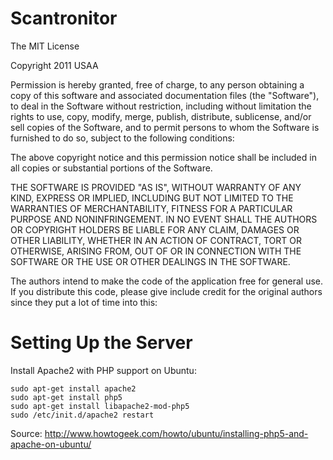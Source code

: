 # Scantronitor

The MIT License

Copyright 2011 USAA

Permission is hereby granted, free of charge, to any person obtaining a copy
of this software and associated documentation files (the "Software"), to deal
in the Software without restriction, including without limitation the rights
to use, copy, modify, merge, publish, distribute, sublicense, and/or sell
copies of the Software, and to permit persons to whom the Software is
furnished to do so, subject to the following conditions:

The above copyright notice and this permission notice shall be included in
all copies or substantial portions of the Software.

THE SOFTWARE IS PROVIDED "AS IS", WITHOUT WARRANTY OF ANY KIND, EXPRESS OR
IMPLIED, INCLUDING BUT NOT LIMITED TO THE WARRANTIES OF MERCHANTABILITY,
FITNESS FOR A PARTICULAR PURPOSE AND NONINFRINGEMENT. IN NO EVENT SHALL THE
AUTHORS OR COPYRIGHT HOLDERS BE LIABLE FOR ANY CLAIM, DAMAGES OR OTHER
LIABILITY, WHETHER IN AN ACTION OF CONTRACT, TORT OR OTHERWISE, ARISING FROM,
OUT OF OR IN CONNECTION WITH THE SOFTWARE OR THE USE OR OTHER DEALINGS IN
THE SOFTWARE.

The authors intend to make the code of the application free for 
general use.  If you distribute this code, please give include credit 
for the	original authors since they put a lot of time into this:

# Setting Up the Server

Install Apache2 with PHP support on Ubuntu:
```
sudo apt-get install apache2
sudo apt-get install php5
sudo apt-get install libapache2-mod-php5
sudo /etc/init.d/apache2 restart
```
Source:  http://www.howtogeek.com/howto/ubuntu/installing-php5-and-apache-on-ubuntu/

